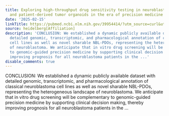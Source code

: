```yaml
---
title: Exploring high-throughput drug sensitivity testing in neuroblastoma cell lines
  and patient-derived tumor organoids in the era of precision medicine
date: '2025-02-15'
linkTitle: https://pubmed.ncbi.nlm.nih.gov/39954414/?utm_source=curl&utm_medium=rss&utm_campaign=pubmed-2&utm_content=1FakS-2QOkCT8HsMOQP1bCRQ4YzyumYOmxmF0moLsQ3dFB1E9V&fc=20220326224207&ff=20250216171018&v=2.18.0.post9+e462414
source: heidelberg[Affiliation]
description: 'CONCLUSION: We established a dynamic publicly available dataset with
  detailed genomic, transcriptomic, and pharmacological annotation of classical neuroblastoma
  cell lines as well as novel sharable NBL-PDOs, representing the heterogeneous landscape
  of neuroblastoma. We anticipate that in vitro drug screening will be complementary
  to genomic-guided precision medicine by supporting clinical decision making, thereby
  improving prognosis for all neuroblastoma patients in the ...'
disable_comments: true
---
```

CONCLUSION: We established a dynamic publicly available dataset with detailed genomic, transcriptomic, and pharmacological annotation of classical neuroblastoma cell lines as well as novel sharable NBL-PDOs, representing the heterogeneous landscape of neuroblastoma. We anticipate that in vitro drug screening will be complementary to genomic-guided precision medicine by supporting clinical decision making, thereby improving prognosis for all neuroblastoma patients in the ...